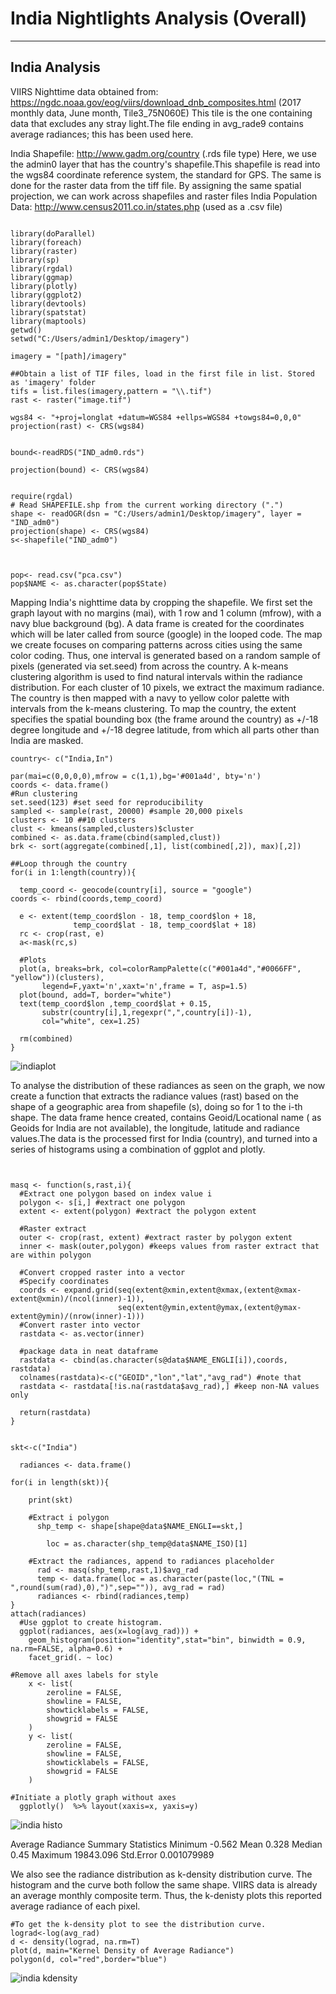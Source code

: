 # India Nightlights Analysis (Overall)

---

## India Analysis
VIIRS Nighttime data obtained from: https://ngdc.noaa.gov/eog/viirs/download_dnb_composites.html (2017 monthly data, June month, Tile3_75N060E)
This tile is the one  containing data that excludes any stray light.The file ending in avg_rade9 contains average radiances; this has been used here.

India Shapefile: http://www.gadm.org/country (.rds file type)
Here, we use the admin0 layer that has the country's shapefile.This shapefile is read into the wgs84 coordinate reference system, the standard for GPS. The same is done for the raster data from the tiff file.
By assigning the same spatial projection, we can work across shapefiles and raster files
India Population Data: http://www.census2011.co.in/states.php (used as a .csv file)



```{r}

library(doParallel)
library(foreach)
library(raster)
library(sp)
library(rgdal)
library(ggmap)
library(plotly)
library(ggplot2)
library(devtools)
library(spatstat)
library(maptools)
getwd()
setwd("C:/Users/admin1/Desktop/imagery")

imagery = "[path]/imagery"

##Obtain a list of TIF files, load in the first file in list. Stored as 'imagery' folder
tifs = list.files(imagery,pattern = "\\.tif")
rast <- raster("image.tif")

wgs84 <- "+proj=longlat +datum=WGS84 +ellps=WGS84 +towgs84=0,0,0"
projection(rast) <- CRS(wgs84)
 
      
bound<-readRDS("IND_adm0.rds")

projection(bound) <- CRS(wgs84)


require(rgdal)
# Read SHAPEFILE.shp from the current working directory (".")
shape <- readOGR(dsn = "C:/Users/admin1/Desktop/imagery", layer = "IND_adm0")
projection(shape) <- CRS(wgs84)
s<-shapefile("IND_adm0")



pop<- read.csv("pca.csv")
pop$NAME <- as.character(pop$State) 

```
Mapping India's nighttime data by cropping the shapefile.
We first set the graph layout with no margins (mai), with 1 row and 1 column (mfrow), with a navy blue background (bg). A data frame is created for the coordinates which will be later called from source (google) in the looped code. The map we create focuses on comparing patterns across cities using the same color coding. Thus, one interval is generated based on a random sample of pixels (generated via set.seed) from across the country. A k-means clustering algorithm is used to find natural intervals within the radiance distribution. For each cluster of 10 pixels, we extract the maximum radiance. The country is then mapped with a navy to yellow color palette with intervals from the k-means clustering. To map the country, the extent specifies the spatial bounding box (the frame around the country) as +/-18 degree longitude and +/-18 degree latitude, from which all parts other than India are masked.

```{r}
country<- c("India,In")

par(mai=c(0,0,0,0),mfrow = c(1,1),bg='#001a4d', bty='n')
coords <- data.frame()
#Run clustering
set.seed(123) #set seed for reproducibility
sampled <- sample(rast, 20000) #sample 20,000 pixels
clusters <- 10 ##10 clusters
clust <- kmeans(sampled,clusters)$cluster
combined <- as.data.frame(cbind(sampled,clust))
brk <- sort(aggregate(combined[,1], list(combined[,2]), max)[,2])

##Loop through the country
for(i in 1:length(country)){
  
  temp_coord <- geocode(country[i], source = "google")
coords <- rbind(coords,temp_coord)
   
  e <- extent(temp_coord$lon - 18, temp_coord$lon + 18,
              temp_coord$lat - 18, temp_coord$lat + 18)
  rc <- crop(rast, e)    
  a<-mask(rc,s)
  
  #Plots
  plot(a, breaks=brk, col=colorRampPalette(c("#001a4d","#0066FF", "yellow"))(clusters), 
       legend=F,yaxt='n',xaxt='n',frame = T, asp=1.5)
  plot(bound, add=T, border="white")
  text(temp_coord$lon ,temp_coord$lat + 0.15,
       substr(country[i],1,regexpr(",",country[i])-1), 
       col="white", cex=1.25)
  
  rm(combined)
}
```
![indiaplot](https://user-images.githubusercontent.com/31407895/30101311-719c3140-9309-11e7-9853-cc27fad0b895.png)

To analyse the distribution of these radiances as seen on the graph, we now create a function that extracts the radiance values (rast) based on the shape of a geographic area from  shapefile (s), doing so for 1 to the i-th shape. The data frame hence created, contains Geoid/Locational name ( as Geoids for India are not available), the longitude, latitude and radiance values.The data is the processed first for India (country), and turned into a series of histograms using a combination of ggplot and plotly.

```{r}


masq <- function(s,rast,i){
  #Extract one polygon based on index value i
  polygon <- s[i,] #extract one polygon
  extent <- extent(polygon) #extract the polygon extent 
  
  #Raster extract
  outer <- crop(rast, extent) #extract raster by polygon extent
  inner <- mask(outer,polygon) #keeps values from raster extract that are within polygon
  
  #Convert cropped raster into a vector
  #Specify coordinates
  coords <- expand.grid(seq(extent@xmin,extent@xmax,(extent@xmax-extent@xmin)/(ncol(inner)-1)),
                        seq(extent@ymin,extent@ymax,(extent@ymax-extent@ymin)/(nrow(inner)-1)))
  #Convert raster into vector
  rastdata <- as.vector(inner)
  
  #package data in neat dataframe
  rastdata <- cbind(as.character(s@data$NAME_ENGLI[i]),coords, rastdata) 
  colnames(rastdata)<-c("GEOID","lon","lat","avg_rad") #note that 
  rastdata <- rastdata[!is.na(rastdata$avg_rad),] #keep non-NA values only
  
  return(rastdata)
}


skt<-c("India")

  radiances <- data.frame() 
 
for(i in length(skt)){
  
    print(skt)
    
    #Extract i polygon
      shp_temp <- shape[shape@data$NAME_ENGLI==skt,]
    
        loc = as.character(shp_temp@data$NAME_ISO)[1]
    
    #Extract the radiances, append to radiances placeholder
      rad <- masq(shp_temp,rast,1)$avg_rad 
      temp <- data.frame(loc = as.character(paste(loc,"(TNL = ",round(sum(rad),0),")",sep="")), avg_rad = rad) 
      radiances <- rbind(radiances,temp)
}
attach(radiances)
  #Use ggplot to create histogram.
  ggplot(radiances, aes(x=log(avg_rad))) +
    geom_histogram(position="identity",stat="bin", binwidth = 0.9, na.rm=FALSE, alpha=0.6) +
    facet_grid(. ~ loc)

#Remove all axes labels for style
    x <- list(
        zeroline = FALSE,
        showline = FALSE,
        showticklabels = FALSE,
        showgrid = FALSE
    )
    y <- list(
        zeroline = FALSE,
        showline = FALSE,
        showticklabels = FALSE,
        showgrid = FALSE
    ) 
    
#Initiate a plotly graph without axes
  ggplotly()  %>% layout(xaxis=x, yaxis=y)

```

![india histo](https://user-images.githubusercontent.com/31407895/30099611-db695e82-9303-11e7-93c8-776280785b00.png)

Average Radiance Summary Statistics
Minimum  	-0.562
Mean	      0.328
Median    	0.45
Maximum	   19843.096
Std.Error	 0.001079989


We also see the radiance distribution as k-density distribution curve. The histogram and the curve both follow the same shape. VIIRS data is already an average monthly composite term. Thus, the k-denisty plots this reported average radiance of each pixel.

```{r}
#To get the k-density plot to see the distribution curve.
lograd<-log(avg_rad)
d <- density(lograd, na.rm=T)
plot(d, main="Kernel Density of Average Radiance")
polygon(d, col="red",border="blue")

```
![india kdensity](https://user-images.githubusercontent.com/31407895/30099626-ebe2f818-9303-11e7-87fc-a6345cd8fe88.png)

